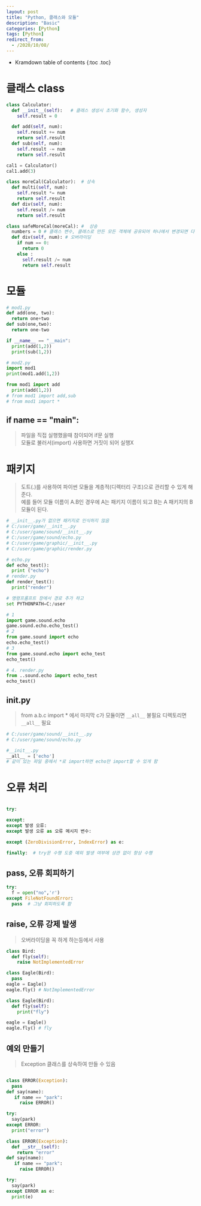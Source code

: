 ```yaml
---
layout: post
title: "Python, 클래스와 모듈"
description: "Basic"
categories: [Python]
tags: [Python]
redirect_from:
  - /2020/10/08/
---
```


* Kramdown table of contents
{:toc .toc}

# 클래스 class

~~~ python
class Calculator:
  def __init__(self):   # 클래스 생성시 초기화 함수, 생성자
    self.result = 0

  def add(self, num):
    self.result += num
    return self.result
  def sub(self, num):
    self.result -= num
    return self.result

cal1 = Calculator()
cal1.add(3)

class moreCal(Calculator):  # 상속
  def multi(self, num):
    self.result *= num
    return self.result
  def div(self, num):
    self.result /= num
    return self.result

class safeMoreCal(moreCal): #  상송
  numbers = 0 # 클래스 변수, 클래스로 만든 모든 객체에 공유되어 하나에서 변경되면 다같이 변경됨
  def div(self, num): # 오버라이딩
    if num == 0: 
      return 0
    else :
      self.result /= num
      return self.result

~~~

# 모듈

~~~ python
# mod1.py
def add(one, two):
  return one+two
def sub(one,two):
  return one-two

if __name__ == "__main":
  print(add(1,2))
  print(sub(1,2))

# mod2.py
import mod1
print(mod1.add(1,2))

from mod1 import add
  print(add(1,2))
# from mod1 import add,sub
# from mod1 import * 
~~~

## if __name__ == "__main__":
> 파일을 직접 실행했을때 참이되어 if문 실행    
> 모듈로 불러서(import) 사용하면 거짓이 되어 실행X    

# 패키지
> 도트(.)를 사용하여 파이썬 모듈을 계층적(디렉터리 구조)으로 관리할 수 있게 해준다.    
> 예를 들어 모듈 이름이 A.B인 경우에 A는 패키지 이름이 되고 B는 A 패키지의 B모듈이 된다.

~~~ python
# __init__.py가 없으면 패키지로 인식하지 않음
# C:/user/game/__init__.py    
# C:/user/game/sound/__init__.py
# C:/user/game/sound/echo.py
# C:/user/game/graphic/__init__.py
# C:/user/game/graphic/render.py

# echo.py
def echo_test():
  print ("echo")
# render.py
def render_test():
  print("render")

# 명령프롬프트 창에서 경로 추가 하고
set PYTHONPATH=C:/user

# 1
import game.sound.echo
game.sound.echo.echo_test()
# 2
from game.sound import echo
echo.echo_test()
# 3
from game.sound.echo import echo_test
echo_test()

# 4. render.py
from ..sound.echo import echo_test
echo_test()

~~~

## __init__.py
> from a.b.c import * 에서 마지막 c가 모듈이면 `__all__` 불필요
> 디렉토리면 `__all__` 필요
~~~ python
# C:/user/game/sound/__init__.py 
# C:/user/game/sound/echo.py

#__init__.py
__all__ = ['echo']
# 같이 있는 파일 중에서 *로 import하면 echo만 import할 수 있게 함

~~~

# 오류 처리
~~~ python

try:

except:
except 발생 오류:
except 발생 오류 as 오류 메시지 변수:

except (ZeroDivisionError, IndexError) as e:

finally:  # try문 수행 도중 예외 발생 여부에 상관 없이 항상 수행

~~~

## pass, 오류 회피하기
~~~ python
try:
  f = open("no",'r')
except FileNotFoundError:
  pass  # 그냥 회피하도록 함
~~~

## raise, 오류 강제 발생
> 오버라이딩을 꼭 하게 하는등에서 사용

~~~ python
class Bird:
  def fly(self):
    raise NotImplementedError

class Eagle(Bird):
  pass
eagle = Eagle()
eagle.fly() # NotImplementedError

class Eagle(Bird):
  def fly(self):
    print("fly")

eagle = Eagle()
eagle.fly() # fly

~~~

## 예외 만들기
> Exception 클래스를 상속하여 만들 수 있음

~~~ python

class ERROR(Exception):
  pass
def say(name):
   if name == "park":
     raise ERROR()

try:
  say(park)
except ERROR:
  print("error")

class ERROR(Exception):
  def __str__(self):
    return "error"
def say(name):
   if name == "park":
     raise ERROR()

try:
  say(park)
except ERROR as e:
  print(e)



~~~

